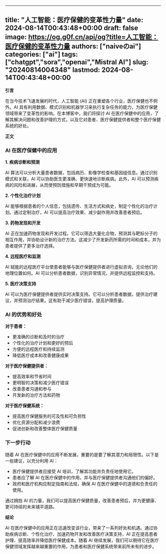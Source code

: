 
---
title: "人工智能：医疗保健的变革性力量"
date: 2024-08-14T00:43:48+00:00
draft: false
image: https://og.g0f.cn/api/og?title=人工智能：医疗保健的变革性力量
authors: ["naiveのai"]
categories: ["ai"]
tags: ["chatgpt","sora","openai","Mistral AI"]
slug: "20240814004348"
lastmod: 2024-08-14T00:43:48+00:00
---
**引言**

在当今技术飞速发展的时代，人工智能 (AI) 正在重塑各个行业，医疗保健也不例外。AI 具有利用数据、模式识别和机器学习来执行复杂任务的能力，为医疗保健领域带来了变革性的影响。在本博客中，我们将探讨 AI 在医疗保健中的应用，了解其解决问题和改善护理的方式，以及它对患者、医疗保健提供者和整个医疗保健系统的好处。

**正文**

### AI 在医疗保健中的应用

**1. 疾病诊断和预测**

AI 算法可以分析大量患者数据，包括病历、影像学检查和基因组信息。通过识别模式和关联，AI 可以协助医生更准确、更快速地诊断疾病。此外，AI 可以预测疾病的风险和进展，从而使预防措施和早期干预成为可能。

**2. 个性化治疗计划**

AI 能够根据患者的个人信息，包括遗传、生活方式和病史，制定个性化的治疗计划。通过定制治疗，AI 可以提高治疗效果、减少副作用并改善患者预后。

**3. 药物发现和开发**

AI 正在加速药物发现和开发过程。它可以筛选大量化合物，预测其与靶标分子的相互作用，并协助设计新的治疗方法。这减少了开发新药所需的时间和成本，并为患者提供了更多治疗选择。

**4. 远程医疗和监测**

AI 赋能的远程医疗平台使患者能够与医疗保健提供者进行虚拟咨询，无论他们的地理位置如何。AI 可以分析患者数据，识别异常情况，并提供远程监控和支持。

**5. 医疗决策支持**

AI 可以为医疗保健提供者提供实时决策支持。它可以分析患者数据，提供治疗建议，并预测治疗结果。这有助于减少医疗错误，提高护理质量。

### AI 的优势和好处

**对于患者：**

* 更准确的诊断和及时的治疗
* 个性化的治疗计划和更好的预后
* 方便的远程医疗和持续监测
* 降低医疗成本和改善健康成果

**对于医疗保健提供者：**

* 提高效率和节省时间
* 更明智的决策和减少医疗错误
* 改善患者沟通和参与
* 开发新的治疗方法和药物

**对于医疗保健系统：**

* 提高医疗保健服务的可及性和可负担性
* 优化资源分配和减少浪费
* 促进创新和改善整体医疗保健质量

### 下一步行动

随着 AI 在医疗保健中的应用不断发展，重要的是要了解其潜力和局限性。以下是一些建议，以充分利用 AI：

* 医疗保健提供者应接受 AI 培训，了解其功能并负责任地使用它。
* 患者应了解 AI 在医疗保健中的作用，并与医疗保健提供者沟通他们的偏好。
* 政府和医疗机构应制定指南和法规，确保 AI 在医疗保健中的道德和负责任的使用。

通过拥抱 AI 的力量，我们可以提高医疗保健质量，改善患者预后，并为更健康、更可持续的未来铺平道路。

**结论**

AI 在医疗保健中的应用正在迅速改变该行业，带来了一系列好处和机遇。通过协助疾病诊断、个性化治疗、加速药物开发和改善医疗决策支持，AI 正在提高患者护理、提高效率并降低医疗保健成本。随着 AI 继续发展，我们可以期待它在医疗保健领域发挥越来越重要的作用，为患者和医疗保健系统带来前所未有的进步。